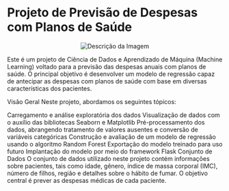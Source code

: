 # Projeto de Previsão de Despesas com Planos de Saúde 

<p align="center">
  <img src="https://github.com/brunacpg/plano-de-saude/assets/103262900/615eca02-f1f7-4c10-8ba4-3aa6833b3cdf" alt="Descrição da Imagem">
</p>

Este é um projeto de Ciência de Dados e Aprendizado de Máquina (Machine Learning) voltado para a previsão das despesas anuais com planos de saúde. O principal objetivo é desenvolver um modelo de regressão capaz de antecipar as despesas com planos de saúde com base em diversas características dos pacientes.

Visão Geral
Neste projeto, abordamos os seguintes tópicos:

Carregamento e análise exploratória dos dados
Visualização de dados com o auxílio das bibliotecas Seaborn e Matplotlib
Pré-processamento dos dados, abrangendo tratamento de valores ausentes e conversão de variáveis categóricas
Construção e avaliação de um modelo de regressão usando o algoritmo Random Forest
Exportação do modelo treinado para uso futuro
Implantação do modelo por meio do framework Flask
Conjunto de Dados
O conjunto de dados utilizado neste projeto contém informações sobre pacientes, tais como idade, gênero, índice de massa corporal (IMC), número de filhos, região e detalhes sobre o hábito de fumar. O objetivo central é prever as despesas médicas de cada paciente.
